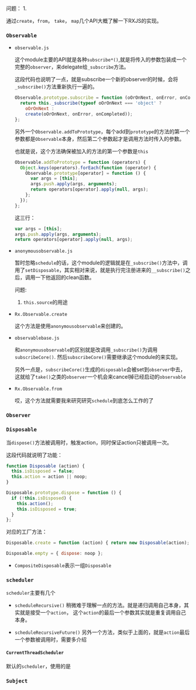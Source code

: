 #

问题：
1.

通过`create`，`from`， `take`， `map`几个API大概了解一下RXJS的实现。

### `Observable`

* `observable.js`

  这个module主要的API就是各种`subscribe*()`,就是将传入的参数包装成一个完整的`observer`，来delegate给`_subscribe`方法。

  这段代码也说明了一点，就是subscribe一个新的observer的时候，会将`_subscribe()`方法重新执行一遍的。
  ```js
  Observable.prototype.subscribe = function (oOrOnNext, onError, onCompleted) {
    return this._subscribe(typeof oOrOnNext === 'object' ?
      oOrOnNext :
      create(oOrOnNext, onError, onCompleted));
  };
  ```

  另外一个`Observable.addToPrototype`，每个add到`prototype`的方法的第一个参数都是`Observable`本身，然后第二个参数起才是调用方法时传入的参数。

  也就是说，这个方法确保被加入的方法的第一个参数是`this`
  ```js
  Observable.addToPrototype = function (operators) {
    Object.keys(operators).forEach(function (operator) {
      Observable.prototype[operator] = function () {
        var args = [this];
        args.push.apply(args, arguments);
        return operators[operator].apply(null, args);
      };
    });
  };
  ```

  这三行：

  ```js
  var args = [this];
  args.push.apply(args, arguments);
  return operators[operator].apply(null, args);
  ```


* `anonymousobservable.js`

  暂时忽略`schedule`的话，这个module的逻辑就是在`_subscribe()`方法中，调用了`setDisposable`，其实相对来说，就是执行完注册进来的`__subscribe()`之后，调用一下他返回的clean函数。

  问题:
  1. `this.source`的用途


* `Rx.Observable.create`

  这个方法是使用`anonymousobservable`来创建的。

* `observablebase.js`

  和`anonymousobservable`的区别就是改调用`_subscribe()`为调用`subscribeCore()`. 然后`subscribeCore()`需要继承这个module的来实现。

  另外一点是，`subscribeCore()`生成的`disposable`会被set到`observer`中去，这就给了`take()`之类的`observer`一个机会来cancel掉已经启动的`observable`

* `Rx.Observable.from`

  哎，这个方法就需要我来研究研究`schedule`到底怎么工作的了

### `Observer`


### `Disposable`

当`dispose()`方法被调用时，触发action，同时保证action只被调用一次。

这段代码就说明了功能：
```js
function Disposable (action) {
  this.isDisposed = false;
  this.action = action || noop;
}

Disposable.prototype.dispose = function () {
  if (!this.isDisposed) {
    this.action();
    this.isDisposed = true;
  }
};
```

对应的工厂方法：
```js
Disposable.create = function (action) { return new Disposable(action); };

Disposable.empty = { dispose: noop };
```


* `CompositeDisposable`表示一组`Disposable`


### `scheduler`

`scheduler`主要有几个

* `scheduleRecursive()` 稍微难于理解一点的方法。就是递归调用自己本身，其实就是接受一个`action`， 这个`action`的最后一个参数其实就是重复调用自己本身。

* `scheduleRecursiveFuture()` 另外一个方法，类似于上面的，就是`action`最后一个参数被调用时，需要多介绍


#### `CurrentThreadScheduler`

默认的`scheduler`，使用的是


### `Subject`
